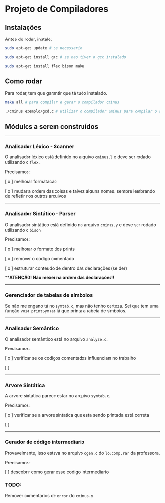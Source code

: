 # Projeto de Compiladores

## Instalações
Antes de rodar, instale:
```sh
sudo apt-get update # se necessario

sudo apt-get install gcc # se nao tiver o gcc instalado

sudo apt-get install flex bison make
```

## Como rodar
Para rodar, tem que garantir que tá tudo instalado.

```sh
make all # para compilar e gerar o compilador cminus

./cminus exemplo/gcd.c # utilizar o compilador cminus para compilar o arquivo de exemplo
```

## Módulos a serem construídos
---
### Analisador Léxico - Scanner

O analisador léxico está definido no arquivo `cminus.l` e deve ser rodado utilizando o `flex`.

Precisamos:

[ x ] melhorar formatacao

[ x ] mudar a ordem das coisas e talvez alguns nomes, sempre lembrando de refletir nos outros arquivos

---

### Analisador Sintático - Parser
O analisador sintático está definido no arquivo `cminus.y` e deve ser rodado utilizando o `bison`

Precisamos:

[ x ] melhorar o formato dos prints

[ x ] remover o codigo comentado

[ x ] estruturar conteudo de dentro das declarações (se der)

****ATENÇÃO! Não mexer na ordem das declarações!!**

---

### Gerenciador de tabelas de símbolos

Se não me engano tá no `symtab.c`, mas não tenho certeza. Sei que tem uma função `void printSymTab` lá que printa a tabela de simbolos.

---

### Analisador Semântico

O analisador semântico está no arquivo `analyze.c`.

Precisamos:

[ x ] verificar se os codigos comentados influenciam no trabalho

[ ]

---

### Arvore Sintática

A arvore sintatica parece estar no arquivo `symtab.c`.


Precisamos:

[ x ] verificar se a arvore sintatica que esta sendo printada está correta

[ ]

---

### Gerador de código intermediario

Provavelmente, isso estava no arquivo `cgen.c` do `loucomp.rar` da professora.

Precisamos:

[ ] descobrir como gerar esse codigo intermediario


### TODO:
Remover comentarios de `error` do `cminus.y`